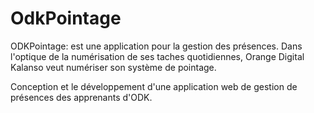 # OdkPointage
ODKPointage: est une application pour la gestion des présences. Dans l'optique de la numérisation de ses taches quotidiennes, Orange Digital Kalanso veut numériser son système de pointage.

Conception et le développement d'une application web de gestion de présences des apprenants d'ODK.
